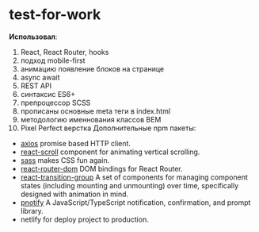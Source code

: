 # test-for-work

**Использовал**:
1. React, React Router, hooks
2. подход mobile-first
3. анимацию появление блоков на странице
4. async await
5. REST API
6. синтаксис ES6+
7. препроцессор SCSS
8. прописаны основные meta теги в index.html
9. методологию именнования классов BEM
10. Pixel Perfect верстка 
Дополнительные npm пакеты:
- [axios](https://www.npmjs.com/package/axios) promise based HTTP client.
- [react-scroll](https://www.npmjs.com/package/react-scroll) component for animating vertical scrolling.
- [sass](https://www.npmjs.com/package/sass)  makes CSS fun again.
- [react-router-dom](https://www.npmjs.com/package/react-router-dom) DOM bindings for React Router.
- [react-transition-group](https://www.npmjs.com/package/react-transition-group) A set of components for managing component states (including mounting and unmounting) over time, specifically designed with animation in mind.
- [pnotify](https://www.npmjs.com/package/pnotify) A JavaScript/TypeScript notification, confirmation, and prompt library.
- netlify for deploy project to production.